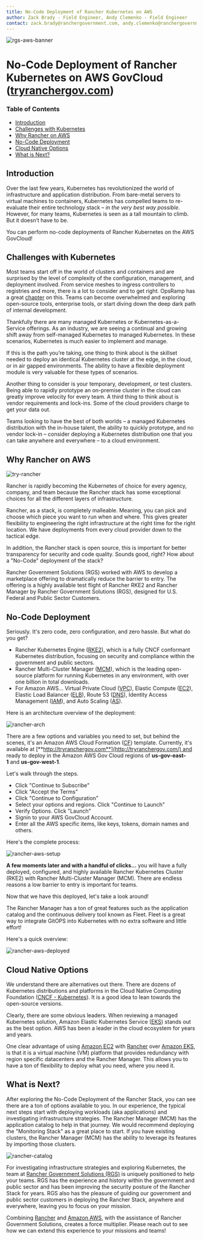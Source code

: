 ```yaml
---
title: No-Code Deployment of Rancher Kubernetes on AWS
author: Zack Brady - Field Engineer, Andy Clemenko - Field Engineer
contact: zack.brady@ranchergovernment.com, andy.clemenko@ranchergovernment.com
---
```


![rgs-aws-banner](images/rgs-aws-banner.png)

# No-Code Deployment of Rancher Kubernetes on AWS GovCloud ([tryranchergov.com](http://tryranchergov.com/))

### Table of Contents

* [Introduction](#introduction)
* [Challenges with Kubernetes](#challenges-with-kubernetes)
* [Why Rancher on AWS](#why-rancher-on-aws)
* [No-Code Deployment](#no-code-deployment)
* [Cloud Native Options](#cloud-native-options)
* [What is Next?](#what-is-next)

## Introduction
Over the last few years, Kubernetes has revolutionized the world of infrastructure and application distribution. From bare-metal servers to virtual machines to containers, Kubernetes has compelled teams to re-evaluate their entire technology stack – *in the very best way possible*. However, for many teams, Kubernetes is seen as a tall mountain to climb. But it doesn’t have to be.

You can perform no-code deployments of Rancher Kubernetes on the AWS GovCloud!


## Challenges with Kubernetes
Most teams start off in the world of clusters and containers and are surprised by the level of complexity of the configuration, management, and deployment involved. From service meshes to ingress controllers to registries and more, there is a lot to consider and to get right. OpsRamp has a great [chapter](https://www.opsramp.com/guides/why-kubernetes/challenges-with-kubernetes/) on this. Teams can become overwhelmed
and exploring open-source tools, enterprise tools, or start diving down the deep dark path of internal development.

Thankfully there are many managed Kubernetes or Kubernetes-as-a-Service offerings. As an industry, we are seeing a continual and growing shift away from self-managed Kubernetes to managed Kubernetes. In these scenarios, Kubernetes is much easier to implement and manage.

If this is the path you’re taking, one thing to think about is the skillset needed to deploy an identical Kubernetes cluster at the edge, in the cloud, or in air gapped environments. The ability to have a flexible deployment module is very valuable for these types of scenarios.

Another thing to consider is your temporary, development, or test clusters. Being able to rapidly prototype an on-premise cluster in the cloud can greatly improve velocity for every team. A third thing to think about is vendor requirements and lock-ins. Some of the cloud providers charge to get your data out.

Teams looking to have the best of both worlds – a managed Kubernetes distribution with the in-house talent, the ability to quickly prototype, and no vendor lock-in – consider deploying a Kubernetes distribution one that you can take anywhere and everywhere – to a cloud environment.


## Why Rancher on AWS
![try-rancher](images/try-rancher.png)

Rancher is rapidly becoming the Kubernetes of choice for every agency, company, and team because the Rancher stack has some exceptional choices for all the different layers of infrastructure.

Rancher, as a stack, is completely malleable. Meaning, you can pick and choose which piece you want to run when and where. This gives greater flexibility to engineering the right infrastructure at the right time for the right location. We have deployments from every cloud provider down to the tactical edge.

In addition, the Rancher stack is open source, this is important for better transparency for security and code quality. Sounds good, right? How about a "No-Code" deployment of the stack?

Rancher Government Solutions (RGS) worked with AWS to develop a marketplace offering to dramatically reduce the barrier to entry. The offering is a highly available test flight of Rancher RKE2 and Rancher Manager by Rancher Government Solutions (RGS), designed for U.S. Federal and Public Sector Customers.


## No-Code Deployment
Seriously. It's zero code, zero configuration, and zero hassle. But what do you get?

- Rancher Kubernetes Engine ([RKE2](https://www.rancher.com/products/rke)), which is a fully CNCF conformant Kubernetes distribution, focusing on security and compliance within the government and public sectors.
- Rancher Multi-Cluster Manager ([MCM](https://www.rancher.com/products/rancher)), which is the leading open-source platform for running Kubernetes in any environment, with over one billion in total downloads.
- For Amazon AWS... Virtual Private Cloud ([VPC](https://aws.amazon.com/vpc/)), Elastic Compute ([EC2](https://aws.amazon.com/ecs/)), Elastic Load Balancer ([ELB](https://aws.amazon.com/elasticloadbalancing/)), Route 53 ([DNS](https://aws.amazon.com/route53/)), Identity Access Management ([IAM](https://aws.amazon.com/iam/)), and Auto Scaling ([AS](https://aws.amazon.com/autoscaling/)).


Here is an architecture overview of the deployment:

![rancher-arch](images/rancher-architecture.png)

There are a few options and variables you need to set, but behind the scenes, it's an Amazon AWS Cloud Formation ([CF](https://aws.amazon.com/cloudformation/)) template. Currently, it's available at [**http://tryranchergov.com**](http://tryranchergov.com/) and ready to deploy in the Amazon AWS Gov Cloud regions of **us-gov-east-1** and **us-gov-west-1**.

Let's walk through the steps.

- Click "Continue to Subscribe"
- Click "Accept the Terms"
- Click "Continue to Configuration"
- Select your options and regions. Click "Continue to Launch"
- Verify Options. Click "Launch"
- Signin to your AWS GovCloud Account.
- Enter all the AWS specific items, like keys, tokens, domain names and others.

Here's the complete process:

![rancher-aws-setup](images/rancher-aws-setup.gif)

**A few moments later and with a handful of clicks...** you will have a fully deployed, configured, and highly available Rancher Kubernetes Cluster (RKE2) with Rancher Multi-Cluster Manager (MCM). There are endless reasons a low barrier to entry is important for teams.

Now that we have this deployed, let's take a look around!

The Rancher Manager has a ton of great features such as the application catalog and the continuous delivery tool known as Fleet. Fleet is a great way to integrate GitOPS into Kubernetes with no extra software and little effort!

Here's a quick overview:

![rancher-aws-deployed](images/rancher-aws-deployed.gif)


## Cloud Native Options
We understand there are alternatives out there. There are dozens of Kubernetes distributions and platforms in the Cloud Native Computing Foundation ([CNCF - Kubernetes](https://landscape.cncf.io/card-mode?category=certified-kubernetes-distribution&grouping=category)). It is a good idea to lean towards the open-source versions.

Clearly, there are some obvious leaders. When reviewing a managed Kubernetes solution, Amazon Elastic Kubernetes Service ([EKS](https://aws.amazon.com/eks/)) stands out as the best option. AWS has been a leader in the cloud ecosystem for years and years.

One clear advantage of using [Amazon EC2](https://aws.amazon.com/ecs/) with [Rancher](https://rancher.com/) over [Amazon EKS](https://aws.amazon.com/eks/), is that it is a virtual machine (VM) platform that provides redundancy with region specific datacenters and the Rancher Manager. This allows you to have a ton of flexibility to deploy what you need, where you need it.


## What is Next?
After exploring the No-Code Deployment of the Rancher Stack, you can see there are a ton of options available to you. In our experience, the typical next steps start with deploying workloads (aka applications) and investigating infrastructure strategies. The Rancher Manager (MCM) has the application catalog to help in that journey. We would recommend deploying the "Monitoring Stack" as a great place to start. If you have existing clusters, the Rancher Manager (MCM) has the ability to leverage its features by importing those clusters.

![rancher-catalog](images/rancher-catalog.png)

For investigating infrastructure strategies and exploring Kubernetes, the team at [Rancher Government Solutions (RGS)](https://ranchergovernment.com/) is uniquely positioned to help your teams. RGS has the experience and history within the government and public sector and has been improving the security posture of the Rancher Stack for years. RGS also has the pleasure of guiding our government and public sector customers in deploying the Rancher Stack, anywhere and everywhere, leaving you to focus on your mission.

Combining [Rancher](https://rancher.com/) and [Amazon AWS](https://aws.amazon.com/), with the assistance of Rancher Government Solutions, creates a force multiplier. Please reach out to see how we can extend this experience to your missions and teams!